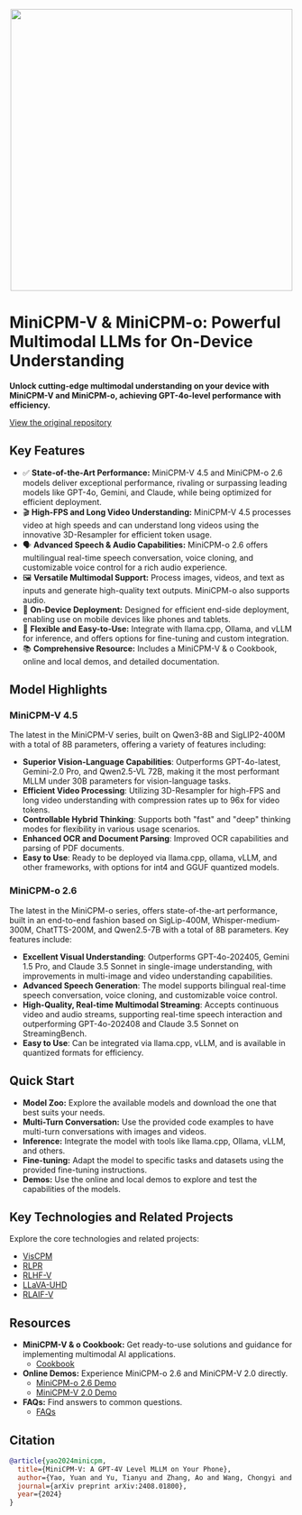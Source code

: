 <div align="center">

<img src="./assets/minicpm_v_and_minicpm_o_title.png" width="500em" ></img> 

</div>

# MiniCPM-V & MiniCPM-o: Powerful Multimodal LLMs for On-Device Understanding

**Unlock cutting-edge multimodal understanding on your device with MiniCPM-V and MiniCPM-o, achieving GPT-4o-level performance with efficiency.** 

[View the original repository](https://github.com/OpenBMB/MiniCPM-V-4_5)

## Key Features

*   ✅ **State-of-the-Art Performance:** MiniCPM-V 4.5 and MiniCPM-o 2.6 models deliver exceptional performance, rivaling or surpassing leading models like GPT-4o, Gemini, and Claude, while being optimized for efficient deployment.
*   🎬 **High-FPS and Long Video Understanding:** MiniCPM-V 4.5 processes video at high speeds and can understand long videos using the innovative 3D-Resampler for efficient token usage.
*   🗣️ **Advanced Speech & Audio Capabilities:** MiniCPM-o 2.6 offers multilingual real-time speech conversation, voice cloning, and customizable voice control for a rich audio experience.
*   🖼️ **Versatile Multimodal Support:**  Process images, videos, and text as inputs and generate high-quality text outputs. MiniCPM-o also supports audio.
*   📱 **On-Device Deployment:**  Designed for efficient end-side deployment, enabling use on mobile devices like phones and tablets.
*   🚀 **Flexible and Easy-to-Use:** Integrate with llama.cpp, Ollama, and vLLM for inference, and offers options for fine-tuning and custom integration.
*   📚 **Comprehensive Resource:** Includes a MiniCPM-V & o Cookbook, online and local demos, and detailed documentation.

## Model Highlights

### MiniCPM-V 4.5

The latest in the MiniCPM-V series, built on Qwen3-8B and SigLIP2-400M with a total of 8B parameters, offering a variety of features including:

*   **Superior Vision-Language Capabilities**: Outperforms GPT-4o-latest, Gemini-2.0 Pro, and Qwen2.5-VL 72B, making it the most performant MLLM under 30B parameters for vision-language tasks.
*   **Efficient Video Processing**: Utilizing 3D-Resampler for high-FPS and long video understanding with compression rates up to 96x for video tokens.
*   **Controllable Hybrid Thinking**: Supports both "fast" and "deep" thinking modes for flexibility in various usage scenarios.
*   **Enhanced OCR and Document Parsing**: Improved OCR capabilities and parsing of PDF documents.
*   **Easy to Use**: Ready to be deployed via llama.cpp, ollama, vLLM, and other frameworks, with options for int4 and GGUF quantized models.

### MiniCPM-o 2.6

The latest in the MiniCPM-o series, offers state-of-the-art performance, built in an end-to-end fashion based on SigLip-400M, Whisper-medium-300M, ChatTTS-200M, and Qwen2.5-7B with a total of 8B parameters. Key features include:

*   **Excellent Visual Understanding**: Outperforms GPT-4o-202405, Gemini 1.5 Pro, and Claude 3.5 Sonnet in single-image understanding, with improvements in multi-image and video understanding capabilities.
*   **Advanced Speech Generation**: The model supports bilingual real-time speech conversation, voice cloning, and customizable voice control.
*   **High-Quality, Real-time Multimodal Streaming**: Accepts continuous video and audio streams, supporting real-time speech interaction and outperforming GPT-4o-202408 and Claude 3.5 Sonnet on StreamingBench.
*   **Easy to Use**: Can be integrated via llama.cpp, vLLM, and is available in quantized formats for efficiency.

## Quick Start

*   **Model Zoo:** Explore the available models and download the one that best suits your needs.
*   **Multi-Turn Conversation:** Use the provided code examples to have multi-turn conversations with images and videos.
*   **Inference:** Integrate the model with tools like llama.cpp, Ollama, vLLM, and others.
*   **Fine-tuning:** Adapt the model to specific tasks and datasets using the provided fine-tuning instructions.
*   **Demos:** Use the online and local demos to explore and test the capabilities of the models.

## Key Technologies and Related Projects

Explore the core technologies and related projects:

*   [VisCPM](https://github.com/OpenBMB/VisCPM/tree/main)
*   [RLPR](https://github.com/OpenBMB/RLPR)
*   [RLHF-V](https://github.com/RLHF-V/RLHF-V)
*   [LLaVA-UHD](https://github.com/thunlp/LLaVA-UHD)
*   [RLAIF-V](https://github.com/RLHF-V/RLAIF-V)

## Resources

*   **MiniCPM-V & o Cookbook:** Get ready-to-use solutions and guidance for implementing multimodal AI applications.
    *   [Cookbook](https://github.com/OpenSQZ/MiniCPM-V-CookBook)
*   **Online Demos:**  Experience MiniCPM-o 2.6 and MiniCPM-V 2.0 directly.
    *   [MiniCPM-o 2.6 Demo](https://minicpm-omni-webdemo-us.modelbest.cn/)
    *   [MiniCPM-V 2.0 Demo](https://huggingface.co/spaces/openbmb/MiniCPM-V-2)
*   **FAQs:** Find answers to common questions.
    *   [FAQs](./docs/faqs.md)

## Citation
```bib
@article{yao2024minicpm,
  title={MiniCPM-V: A GPT-4V Level MLLM on Your Phone},
  author={Yao, Yuan and Yu, Tianyu and Zhang, Ao and Wang, Chongyi and Cui, Junbo and Zhu, Hongji and Cai, Tianchi and Li, Haoyu and Zhao, Weilin and He, Zhihui and others},
  journal={arXiv preprint arXiv:2408.01800},
  year={2024}
}